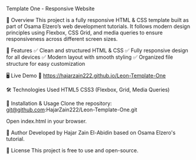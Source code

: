 Template One - Responsive Website

📌 Overview
This project is a fully responsive HTML & CSS template built as part of Osama Elzero’s web development tutorials. 
It follows modern design principles using Flexbox, CSS Grid, and media queries to ensure responsiveness across different screen sizes.

🎨 Features
✅ Clean and structured HTML & CSS
✅ Fully responsive design for all devices
✅ Modern layout with smooth styling
✅ Organized file structure for easy customization

🖥️ Live Demo
🔗 https://hajarzain222.github.io/Leon-Template-One

🛠️ Technologies Used
HTML5
CSS3 (Flexbox, Grid, Media Queries)

🚀 Installation & Usage
Clone the repository:
git@github.com:HajarZain222/Leon-Template-One.git

Open index.html in your browser.

👤 Author
Developed by Hajar Zain El-Abidin based on Osama Elzero's tutorial.

📜 License
This project is free to use and open-source.
